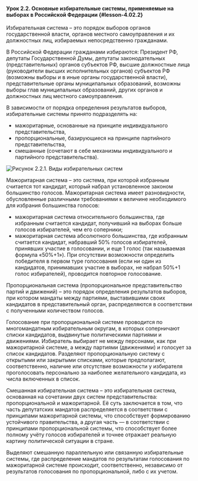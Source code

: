#### Урок 2.2. Основные избирательные системы, применяемые на выборах в Российской Федерации {#lesson-4.02.2}

Избирательная система – это порядок выборов органов государственной власти, органов местного самоуправления и их должностных лиц, избираемых непосредственно гражданами.

В Российской Федерации гражданами избираются: Президент РФ, депутаты Государственной Думы, депутаты законодательных (представительных) органов субъектов РФ, высшие должностные лица (руководители высших исполнительных органов) субъектов РФ (возможны выборы и в иные органы государственной власти), представительные органы муниципальных образований, возможны выборы глав муниципальных образований, других органов и должностных лиц местного самоуправления.

В зависимости от порядка определения результатов выборов, избирательные системы принято подразделять на:

- мажоритарные, основанные на принципе индивидуального представительства,
- пропорциональные, базирующиеся на принципе партийного представительства,
- смешанные (сочетают в себе механизмы индивидуального и партийного представительства).

![Рисунок 2.2.1. Виды избирательных систем ](./4.02.2.1.png)

Мажоритарная система – это система, при которой избранным считается тот кандидат, который набрал установленное законом большинство голосов. Мажоритарная система имеет разновидности, обусловленные различными требованиями к величине необходимого для избрания большинства голосов:

- мажоритарная система относительного большинства, где избранным считается кандидат, получивший на выборах больше голосов избирателей, чем его соперники;
- мажоритарная система абсолютного большинства, где избранным считается кандидат, набравший 50% голосов избирателей, принявших участие в голосовании, и еще 1 голос (так называемая формула «50%+1»). При отсутствии возможности определить победителя в первом туре голосования (если ни один из кандидатов, принимавших участие в выборах, не набрал 50%+1 голос избирателей), проводится повторное голосование.

Пропорциональная система (пропорциональное представительство партий и движений) – это порядок определения результатов выборов, при котором мандаты между партиями, выставившими своих кандидатов в представительный орган, распределяются в соответствии с полученными количеством голосов.

Голосование при пропорциональной системе проводится по многомандатным избирательным округам, в которых соперничают списки кандидатов, выдвинутые политическими партиями и движениями. Избиратель выбирает не между персонами, как при мажоритарной системе, а между партиями (движениями) и голосует за список кандидатов. Разделяют пропорциональную систему с открытыми или закрытыми списками, которые предполагают, соответственно, наличие или отсутствие возможности у избирателя проголосовать персонально за наиболее желательного кандидата, из числа включенных в список.

Смешанная избирательная система – это избирательная система, основанная на сочетании двух систем представительства: пропорциональной и мажоритарной. Её суть заключается в том, что часть депутатских мандатов распределяется в соответствии с принципами мажоритарной системы, что способствует формированию устойчивого правительства, а другая часть — в соответствии с принципами пропорциональной системы, что способствует более полному учёту голосов избирателей и точнее отражает реальную картину политической ситуации в стране.

Выделяют смешанную параллельную или связанную избирательные системы, где распределение мандатов по результатам голосования по мажоритарной системе происходит, соответственно, независимо от результатов голосования по пропорциональной, либо с их учетом.
